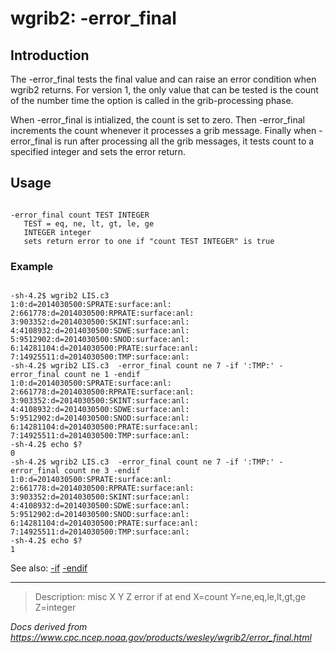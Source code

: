# wgrib2: -error_final

## Introduction

The -error_final tests the final value
and can raise an error condition when wgrib2 returns.
For version 1, the only value that can be tested is the count
of the number time the option is called in the grib-processing phase.

When -error_final is intialized, the count is set to zero.
Then -error_final increments the count whenever it processes
a grib message.
Finally when -error_final is run after processing all the grib
messages, it tests count to a specified integer and sets the error return.

## Usage

```

-error_final count TEST INTEGER
   TEST = eq, ne, lt, gt, le, ge
   INTEGER integer
   sets return error to one if "count TEST INTEGER" is true

```

### Example

```

-sh-4.2$ wgrib2 LIS.c3
1:0:d=2014030500:SPRATE:surface:anl:
2:661778:d=2014030500:RPRATE:surface:anl:
3:903352:d=2014030500:SKINT:surface:anl:
4:4108932:d=2014030500:SDWE:surface:anl:
5:9512902:d=2014030500:SNOD:surface:anl:
6:14281104:d=2014030500:PRATE:surface:anl:
7:14925511:d=2014030500:TMP:surface:anl:
-sh-4.2$ wgrib2 LIS.c3  -error_final count ne 7 -if ':TMP:' -error_final count ne 1 -endif
1:0:d=2014030500:SPRATE:surface:anl:
2:661778:d=2014030500:RPRATE:surface:anl:
3:903352:d=2014030500:SKINT:surface:anl:
4:4108932:d=2014030500:SDWE:surface:anl:
5:9512902:d=2014030500:SNOD:surface:anl:
6:14281104:d=2014030500:PRATE:surface:anl:
7:14925511:d=2014030500:TMP:surface:anl:
-sh-4.2$ echo $?
0
-sh-4.2$ wgrib2 LIS.c3  -error_final count ne 7 -if ':TMP:' -error_final count ne 3 -endif
1:0:d=2014030500:SPRATE:surface:anl:
2:661778:d=2014030500:RPRATE:surface:anl:
3:903352:d=2014030500:SKINT:surface:anl:
4:4108932:d=2014030500:SDWE:surface:anl:
5:9512902:d=2014030500:SNOD:surface:anl:
6:14281104:d=2014030500:PRATE:surface:anl:
7:14925511:d=2014030500:TMP:surface:anl:
-sh-4.2$ echo $?
1

```

See also:
[-if](./if.html)
[-endif](./endif.html)

---

> Description: misc X Y Z error if at end X=count Y=ne,eq,le,lt,gt,ge Z=integer

_Docs derived from <https://www.cpc.ncep.noaa.gov/products/wesley/wgrib2/error_final.html>_
